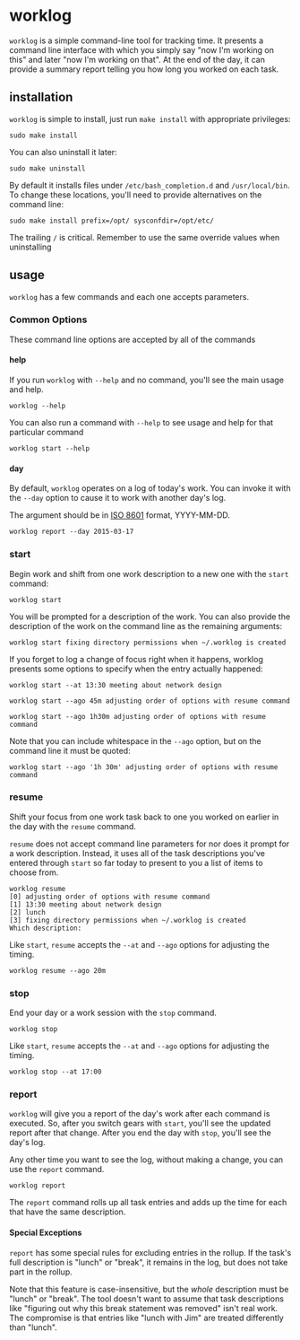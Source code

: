 # worklog

`worklog` is a simple command-line tool for tracking time. It presents a command line interface with which you simply
say "now I'm working on this" and later "now I'm working on that". At the end of the day, it can provide a summary
report telling you how long you worked on each task.

## installation

`worklog` is simple to install, just run `make install` with appropriate privileges:

```console
sudo make install
```

You can also uninstall it later:

```console
sudo make uninstall
```

By default it installs files under `/etc/bash_completion.d` and `/usr/local/bin`. To change these locations, you'll
need to provide alternatives on the command line:

```console
sudo make install prefix=/opt/ sysconfdir=/opt/etc/
```

The trailing `/` is critical. Remember to use the same override values when uninstalling

## usage

`worklog` has a few commands and each one accepts parameters.

### Common Options

These command line options are accepted by all of the commands

#### help

If you run `worklog` with `--help` and no command, you'll see the main usage and help.

```console
worklog --help
```

You can also run a command with `--help` to see usage and help for that particular command

```console
worklog start --help
```

#### day

By default, `worklog` operates on a log of today's work. You can invoke it with the `--day` option to cause it to
work with another day's log.

The argument should be in [ISO 8601](http://en.wikipedia.org/wiki/ISO_8601) format, YYYY-MM-DD.

```console
worklog report --day 2015-03-17
```

### start

Begin work and shift from one work description to a new one with the `start` command:

```console
worklog start
```

You will be prompted for a description of the work. You can also provide the description of the work on the command
line as the remaining arguments:

```console
worklog start fixing directory permissions when ~/.worklog is created
```

If you forget to log a change of focus right when it happens, worklog presents some options to specify when the entry
actually happened:

```console
worklog start --at 13:30 meeting about network design
```

```console
worklog start --ago 45m adjusting order of options with resume command
```

```console
worklog start --ago 1h30m adjusting order of options with resume command
```

Note that you can include whitespace in the `--ago` option, but on the command line it must be quoted:

```console
worklog start --ago '1h 30m' adjusting order of options with resume command
```

### resume

Shift your focus from one work task back to one you worked on earlier in the day with the `resume` command.

`resume` does not accept command line parameters for nor does it prompt for a work description. Instead, it uses all of
the task descriptions you've entered through `start` so far today to present to you a list of items to choose from.

```console
worklog resume
[0] adjusting order of options with resume command
[1] 13:30 meeting about network design
[2] lunch
[3] fixing directory permissions when ~/.worklog is created
Which description: 
```

Like `start`, `resume` accepts the `--at` and `--ago` options for adjusting the timing.

```console
worklog resume --ago 20m
```


### stop

End your day or a work session with the `stop` command.

```console
worklog stop
```

Like `start`, `resume` accepts the `--at` and `--ago` options for adjusting the timing.

```console
worklog stop --at 17:00
```

### report

`worklog` will give you a report of the day's work after each command is executed. So, after you switch gears with
`start`, you'll see the updated report after that change. After you end the day with `stop`, you'll see the day's
log.

Any other time you want to see the log, without making a change, you can use the `report` command.

```console
worklog report
```

The `report` command rolls up all task entries and adds up the time for each that have the same description.

#### Special Exceptions

`report` has some special rules for excluding entries in the rollup. If the task's full description is "lunch" or
"break", it remains in the log, but does not take part in the rollup.

Note that this feature is case-insensitive, but the *whole* description must be "lunch" or "break". The tool doesn't
want to assume that task descriptions like "figuring out why this break statement was removed" isn't real work. The
compromise is that entries like "lunch with Jim" are treated differently than "lunch".

